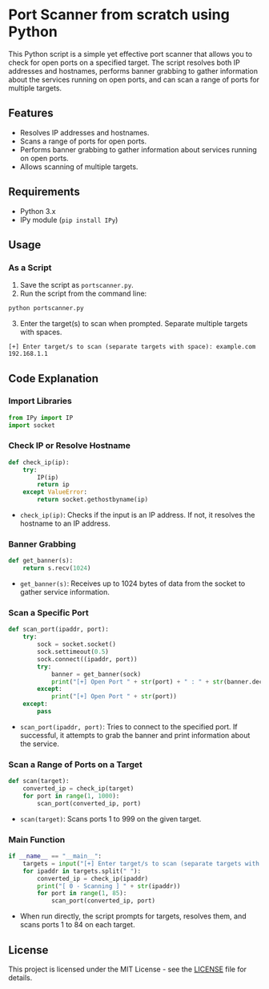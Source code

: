 # Port Scanner from scratch using Python

This Python script is a simple yet effective port scanner that allows you to check for open ports on a specified target. The script resolves both IP addresses and hostnames, performs banner grabbing to gather information about the services running on open ports, and can scan a range of ports for multiple targets.

## Features

- Resolves IP addresses and hostnames.
- Scans a range of ports for open ports.
- Performs banner grabbing to gather information about services running on open ports.
- Allows scanning of multiple targets.

## Requirements

- Python 3.x
- IPy module (`pip install IPy`)

## Usage

### As a Script

1. Save the script as `portscanner.py`.
2. Run the script from the command line:

```bash
python portscanner.py
```

3. Enter the target(s) to scan when prompted. Separate multiple targets with spaces.

```plaintext
[+] Enter target/s to scan (separate targets with space): example.com 192.168.1.1
```

## Code Explanation

### Import Libraries

```python
from IPy import IP
import socket
```

### Check IP or Resolve Hostname

```python
def check_ip(ip):
    try:
        IP(ip)
        return ip
    except ValueError:
        return socket.gethostbyname(ip)
```

- `check_ip(ip)`: Checks if the input is an IP address. If not, it resolves the hostname to an IP address.

### Banner Grabbing

```python
def get_banner(s):
    return s.recv(1024)
```

- `get_banner(s)`: Receives up to 1024 bytes of data from the socket to gather service information.

### Scan a Specific Port

```python
def scan_port(ipaddr, port):
    try:
        sock = socket.socket()
        sock.settimeout(0.5)
        sock.connect((ipaddr, port))
        try:
            banner = get_banner(sock)
            print("[+] Open Port " + str(port) + " : " + str(banner.decode()))
        except:
            print("[+] Open Port " + str(port))
    except:
        pass
```

- `scan_port(ipaddr, port)`: Tries to connect to the specified port. If successful, it attempts to grab the banner and print information about the service.

### Scan a Range of Ports on a Target

```python
def scan(target):
    converted_ip = check_ip(target)
    for port in range(1, 1000):
        scan_port(converted_ip, port)
```

- `scan(target)`: Scans ports 1 to 999 on the given target.

### Main Function

```python
if __name__ == "__main__":
    targets = input("[+] Enter target/s to scan (separate targets with space) ")
    for ipaddr in targets.split(" "):
        converted_ip = check_ip(ipaddr)
        print("[ 0 - Scanning ] " + str(ipaddr))
        for port in range(1, 85):
            scan_port(converted_ip, port)
```

- When run directly, the script prompts for targets, resolves them, and scans ports 1 to 84 on each target.

## License

This project is licensed under the MIT License - see the [LICENSE](LICENSE) file for details.

